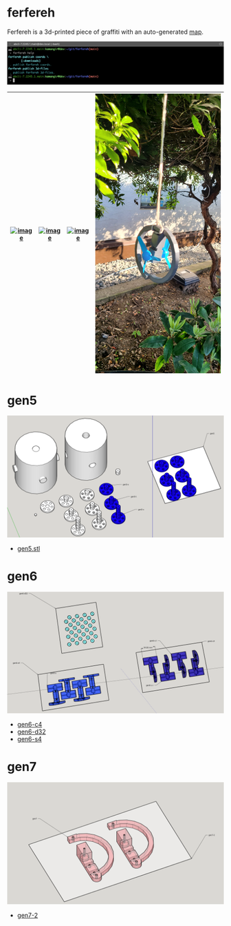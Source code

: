 # ferfereh

Ferfereh is a 3d-printed piece of graffiti with an auto-generated [map](./coords.geojson).

[![image](images/marquee.png)](#)


| [![image](images/gen5.jpg)](#gen5) | [![image](images/gen6-c2.jpg)](#gen6) | [![image](images/gen6-s.jpg)](#gen6) | [![image](images/gen7-2.jpg)](#gen7) |
|---|---|---|---|


# gen5

![image](images/gen5.png)

- [gen5.stl](3d/gen5.stl)

# gen6

![image](images/gen6.png)


- [gen6-c4](3d/gen6-c4.stl)
- [gen6-d32](3d/gen6-d32.stl)
- [gen6-s4](3d/gen6-s4.stl)

# gen7

![image](images/gen7.png)

- [gen7-2](3d/gen7-2.stl)
